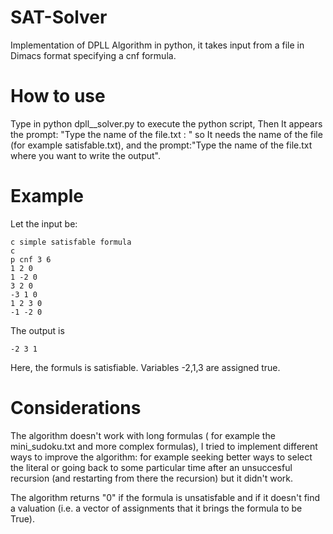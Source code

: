 # SAT-Solver
Implementation of DPLL Algorithm in python,  it takes input from a file in Dimacs format specifying a cnf formula.


# How to use
Type in python dpll__solver.py to execute the python script,
Then It appears the prompt: "Type the name of the file.txt : " so It needs the name of the file (for example satisfable.txt), and the prompt:"Type the name of the file.txt where you want to write the output".
# Example
Let the input be:

```
c simple satisfable formula
c  
p cnf 3 6
1 2 0
1 -2 0
3 2 0
-3 1 0
1 2 3 0
-1 -2 0 
```

The output is

```
-2 3 1
```
Here, the formuls is satisfiable. Variables -2,1,3 are assigned true.

# Considerations
The algorithm  doesn't work with long formulas ( for example the mini_sudoku.txt and more complex formulas), I tried to implement different ways to improve the algorithm: for example seeking better ways to select the literal or going back to some particular time after an unsuccesful recursion (and restarting from there the recursion) but it didn't work.

The algorithm returns "0" if the formula is unsatisfable and if it doesn't find a valuation (i.e. a vector of assignments that it brings the formula to be True).



